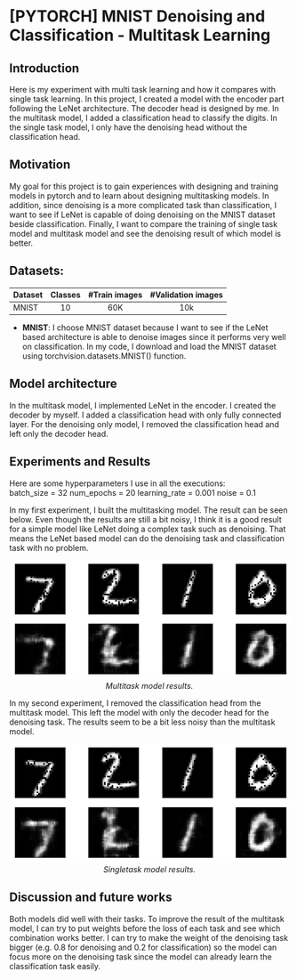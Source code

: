 # [PYTORCH] MNIST Denoising and Classification - Multitask Learning

## Introduction

Here is my experiment with multi task learning and how it compares with single task learning. In this project, I created a model with the encoder part following the LeNet architecture. The decoder head is designed by me. In the multitask model, I added a classification head to classify the digits. In the single task model, I only have the denoising head without the classification head.

## Motivation

My goal for this project is to gain experiences with designing and training models in pytorch and to learn about designing multitasking models. In addition, since denoising is a more complicated task than classification, I want to see if LeNet is capable of doing denoising on the MNIST dataset beside classification. Finally, I want to compare the training of single task model and multitask model and see the denoising result of which model is better.

## Datasets:

| Dataset                | Classes |    #Train images      |    #Validation images      |
|------------------------|:-------:|:---------------------:|:--------------------------:|
| MNIST                  |   10    |          60K          |              10k           |

  
- **MNIST**:
  I choose MNIST dataset because I want to see if the LeNet based architecture is able to denoise images since it performs very well on classification. In my code, I download and load the MNIST dataset using torchvision.datasets.MNIST() function.


## Model architecture
In the multitask model, I implemented LeNet in the encoder. I created the decoder by myself. I added a classification head with only fully connected layer. For the denoising only model, I removed the classification head and left only the decoder head.
## Experiments and Results

Here are some hyperparameters I use in all the executions:  
batch_size = 32
num_epochs = 20
learning_rate = 0.001
noise = 0.1

In my first experiment, I built the multitasking model. The result can be seen below. Even though the results are still a bit noisy, I think it is a good result for a simple model like LeNet doing a complex task such as denoising. That means the LeNet based model can do the denoising task and classification task with no problem.

<p align="center">
  <img src="results/1.png"><br/>
  <i>Multitask model results.</i>
</p>

In my second experiment, I removed the classification head from the multitask model. This left the model with only the decoder head for the denoising task. The results seem to be a bit less noisy than the multitask model.

<p align="center">
  <img src="results/2.png"><br/>
  <i>Singletask model results.</i>
</p>


## Discussion and future works
Both models did well with their tasks. To improve the result of the multitask model, I can try to put weights before the loss of each task and see which combination works better. I can try to make the weight of the denoising task bigger (e.g. 0.8 for denoising and 0.2 for classification) so the model can focus more on the denoising task since the model can already learn the classification task easily.

